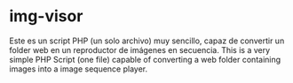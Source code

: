 # img-visor

Este es un script PHP (un solo archivo) muy sencillo, capaz de convertir un folder web en un reproductor de imágenes en secuencia.
This is a very simple PHP Script (one file) capable of converting a web folder containing images into a image sequence player.